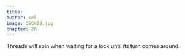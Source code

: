```yaml
---
title: 
author: kel
image: OSCH28.jpg
chapter: 28
---
```

Threads will spin when waiting for a lock until its turn comes around.